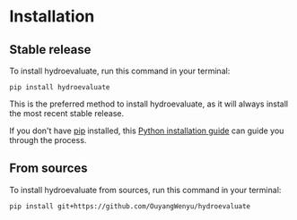 # Installation

## Stable release

To install hydroevaluate, run this command in your terminal:

```
pip install hydroevaluate
```

This is the preferred method to install hydroevaluate, as it will always install the most recent stable release.

If you don't have [pip](https://pip.pypa.io) installed, this [Python installation guide](http://docs.python-guide.org/en/latest/starting/installation/) can guide you through the process.

## From sources

To install hydroevaluate from sources, run this command in your terminal:

```
pip install git+https://github.com/OuyangWenyu/hydroevaluate
```
